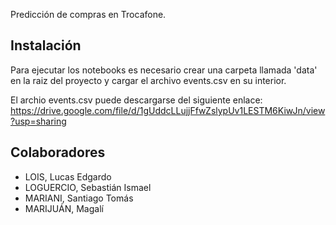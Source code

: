 Predicción de compras en Trocafone.

## Instalación
Para ejecutar los notebooks es necesario crear una carpeta llamada 'data' en la raiz del proyecto y cargar el archivo events.csv en su interior.

El archio events.csv puede descargarse del siguiente enlace:
https://drive.google.com/file/d/1gUddcLLujjFfwZslypUv1LESTM6KiwJn/view?usp=sharing

## Colaboradores
- LOIS, Lucas Edgardo
- LOGUERCIO, Sebastián Ismael 
- MARIANI, Santiago Tomás 
- MARIJUÁN, Magalí 


